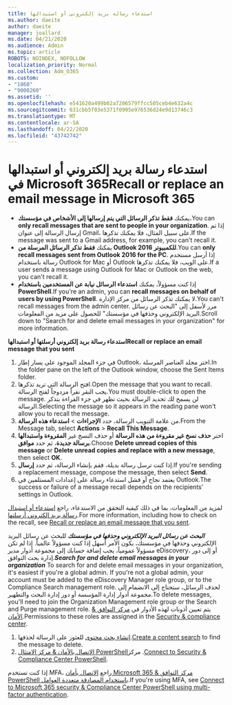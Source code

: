 ```yaml
---
title: استدعاء رسالة بريد إلكتروني أو استبدالها
ms.author: daeite
author: daeite
manager: joallard
ms.date: 04/21/2020
ms.audience: Admin
ms.topic: article
ROBOTS: NOINDEX, NOFOLLOW
localization_priority: Normal
ms.collection: Adm_O365
ms.custom:
- "1860"
- "9000260"
ms.assetid: ''
ms.openlocfilehash: e541620a499b02a7206579ffcc505ceb4e632a4c
ms.sourcegitcommit: 631cbb5f03e5371f0995e976536d24e9d13746c3
ms.translationtype: MT
ms.contentlocale: ar-SA
ms.lasthandoff: 04/22/2020
ms.locfileid: "43742742"
---
```

# <a name="recall-or-replace-an-email-message-in-microsoft-365"></a><span data-ttu-id="7707f-102">استدعاء رسالة بريد إلكتروني أو استبدالها في Microsoft 365</span><span class="sxs-lookup"><span data-stu-id="7707f-102">Recall or replace an email message in Microsoft 365</span></span>

- <span data-ttu-id="7707f-103">يمكنك **فقط تذكر الرسائل التي يتم إرسالها إلى الأشخاص في مؤسستك.**</span><span class="sxs-lookup"><span data-stu-id="7707f-103">You can **only recall messages that are sent to people in your organization**.</span></span> <span data-ttu-id="7707f-104">إذا تم إرسال الرسالة إلى عنوان Gmail، على سبيل المثال، فلا يمكنك تذكرها.</span><span class="sxs-lookup"><span data-stu-id="7707f-104">If the message was sent to a Gmail address, for example, you can't recall it.</span></span>
- <span data-ttu-id="7707f-105">يمكنك **فقط تذكر الرسائل المرسلة من Outlook 2016 للكمبيوتر**.</span><span class="sxs-lookup"><span data-stu-id="7707f-105">You can **only recall messages sent from Outlook 2016 for the PC**.</span></span> <span data-ttu-id="7707f-106">إذا أرسل مستخدم رسالة باستخدام Outlook for Mac أو Outlook على الويب، فلا يمكنك تذكرها.</span><span class="sxs-lookup"><span data-stu-id="7707f-106">If a user sends a message using Outlook for Mac or Outlook on the web, you can't recall it.</span></span>
- <span data-ttu-id="7707f-107">إذا كنت مسؤولاً، يمكنك **استدعاء الرسائل نيابة عن المستخدمين باستخدام PowerShell**.</span><span class="sxs-lookup"><span data-stu-id="7707f-107">If you're an admin, you can **recall messages on behalf of users by using PowerShell**.</span></span> <span data-ttu-id="7707f-108">لا يمكنك تذكر الرسائل من مركز الإدارة.</span><span class="sxs-lookup"><span data-stu-id="7707f-108">You can't recall messages from the admin center.</span></span> <span data-ttu-id="7707f-109">مرر لأسفل إلى "البحث عن رسائل البريد الإلكتروني وحذفها في مؤسستك" للحصول على مزيد من المعلومات.</span><span class="sxs-lookup"><span data-stu-id="7707f-109">Scroll down to "Search for and delete email messages in your organization" for more information.</span></span>

<span data-ttu-id="7707f-110">**استدعاء رسالة بريد إلكتروني أرسلتها أو استبدالها**</span><span class="sxs-lookup"><span data-stu-id="7707f-110">**Recall or replace an email message that you sent**</span></span>

1. <span data-ttu-id="7707f-111">في جزء المجلد الموجود على يسار إطار Outlook، اختر مجلد العناصر المرسلة.</span><span class="sxs-lookup"><span data-stu-id="7707f-111">In the folder pane on the left of the Outlook window, choose the Sent Items folder.</span></span>
2. <span data-ttu-id="7707f-112">افتح الرسالة التي تريد تذكرها.</span><span class="sxs-lookup"><span data-stu-id="7707f-112">Open the message that you want to recall.</span></span> <span data-ttu-id="7707f-113">يجب النقر نقراً مزدوجاً لفتح الرسالة.</span><span class="sxs-lookup"><span data-stu-id="7707f-113">You must double-click to open the message.</span></span> <span data-ttu-id="7707f-114">لن يسمح لك تحديد الرسالة بحيث تظهر في جزء القراءة بتذكر الرسالة.</span><span class="sxs-lookup"><span data-stu-id="7707f-114">Selecting the message so it appears in the reading pane won't allow you to recall the message.</span></span>
3. <span data-ttu-id="7707f-115">من علامة التبويب الرسالة، حدد **الإجراءات** > **استدعاء هذه الرسالة**.</span><span class="sxs-lookup"><span data-stu-id="7707f-115">From the Message tab, select **Actions** > **Recall This Message**.</span></span>
4. <span data-ttu-id="7707f-116">اختر **حذف نسخ غير مقروءة من هذه الرسالة** أو حذف النسخ غير **المقروءة واستبدالها برسالة جديدة**، ثم حدد **موافق**.</span><span class="sxs-lookup"><span data-stu-id="7707f-116">Choose **Delete unread copies of this message** or **Delete unread copies and replace with a new message**, then select **OK**.</span></span>
5. <span data-ttu-id="7707f-117">إذا كنت ترسل رسالة بديلة، فقم بإنشاء الرسالة، ثم حدد **إرسال**.</span><span class="sxs-lookup"><span data-stu-id="7707f-117">If you're sending a replacement message, compose the message, then select **Send**.</span></span>
6. <span data-ttu-id="7707f-118">يعتمد نجاح أو فشل استدعاء رسالة على إعدادات المستلمين في Outlook.</span><span class="sxs-lookup"><span data-stu-id="7707f-118">The success or failure of a message recall depends on the recipients' settings in Outlook.</span></span>

<span data-ttu-id="7707f-119">لمزيد من المعلومات، بما في ذلك كيفية التحقق من الاستدعاء، راجع [استدعاء أو استبدال رسالة بريد إلكتروني أرسلتها](https://support.office.com/article/35027f88-d655-4554-b4f8-6c0729a723a0).</span><span class="sxs-lookup"><span data-stu-id="7707f-119">For more information, including how to check on the recall, see [Recall or replace an email message that you sent](https://support.office.com/article/35027f88-d655-4554-b4f8-6c0729a723a0).</span></span>

<span data-ttu-id="7707f-120">***البحث عن رسائل البريد الإلكتروني وحذفها في مؤسستك*** للبحث عن رسائل البريد الإلكتروني وحذفها في مؤسستك، يكون الأمر أسهل إذا كنت مسؤولاً عالمياً. إذا لم تكن مسؤولاً عمومياً، يجب إضافة حسابك إلى مجموعة أدوار مدير eDiscovery، أو إلى دور إدارة بحث التوافق.</span><span class="sxs-lookup"><span data-stu-id="7707f-120">***Search for and delete email messages in your organization*** To search for and delete email messages in your organization, it's easiest if you're a global admin. If you're not a global admin, your account must be added to the eDiscovery Manager role group, or to the Compliance Search management role.</span></span> <span data-ttu-id="7707f-121">لحذف الرسائل، ستحتاج إلى الانضمام إلى مجموعة أدوار إدارة المؤسسة أو دور إدارة البحث والتطهير.</span><span class="sxs-lookup"><span data-stu-id="7707f-121">To delete messages, you'll need to join the Organization Management role group or the Search and Purge management role.</span></span> <span data-ttu-id="7707f-122">يتم تعيين أذونات لهذه الأدوار في [مركز التوافق & الأمان](https://protection.office.com/).</span><span class="sxs-lookup"><span data-stu-id="7707f-122">Permissions to these roles are assigned in the [Security & compliance center](https://protection.office.com/).</span></span>

1. <span data-ttu-id="7707f-123">[إنشاء بحث محتوى](https://docs.microsoft.com/office365/securitycompliance/content-search) للعثور على الرسالة لحذفها.</span><span class="sxs-lookup"><span data-stu-id="7707f-123">[Create a content search](https://docs.microsoft.com/office365/securitycompliance/content-search) to find the message to delete.</span></span>
2. <span data-ttu-id="7707f-124">[الاتصال بالأمان & مركز الامتثال PowerShell](https://docs.microsoft.com/powershell/exchange/office-365-scc/connect-to-scc-powershell/connect-to-scc-powershell?view=exchange-ps)مركز .</span><span class="sxs-lookup"><span data-stu-id="7707f-124">[Connect to Security & Compliance Center PowerShell](https://docs.microsoft.com/powershell/exchange/office-365-scc/connect-to-scc-powershell/connect-to-scc-powershell?view=exchange-ps).</span></span> 

<span data-ttu-id="7707f-125">إذا كنت تستخدم MFA، راجع [الاتصال بأمان Microsoft 365 & مركز التوافق PowerShell باستخدام المصادقة متعددة العوامل](https://docs.microsoft.com/powershell/exchange/office-365-scc/connect-to-scc-powershell/mfa-connect-to-scc-powershell?view=exchange-ps).</span><span class="sxs-lookup"><span data-stu-id="7707f-125">If you're using MFA, see [Connect to Microsoft 365 security & Compliance Center PowerShell using multi-factor authentication](https://docs.microsoft.com/powershell/exchange/office-365-scc/connect-to-scc-powershell/mfa-connect-to-scc-powershell?view=exchange-ps).</span></span> 
